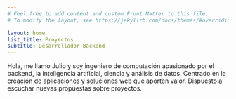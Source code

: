 ```yaml
---
# Feel free to add content and custom Front Matter to this file.
# To modify the layout, see https://jekyllrb.com/docs/themes/#overriding-theme-defaults

layout: home
list_title: Proyectos
subtitle: Desarrollador Backend
---
```


Hola, me llamo Julio y soy ingeniero de computación apasionado por el backend, la inteligencia artificial, ciencia y análisis de datos. 
Centrado en la creación de aplicaciones y soluciones web que aporten valor.
Dispuesto a escuchar nuevas propuestas sobre proyectos.
